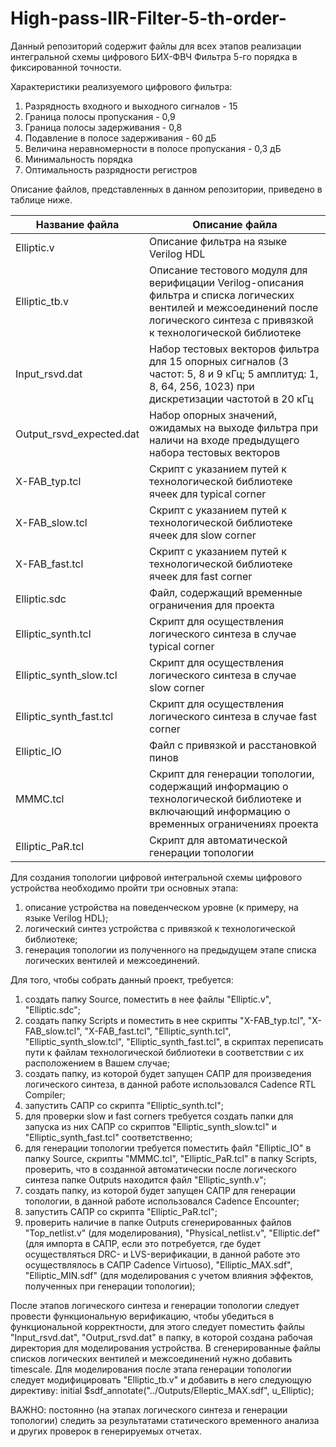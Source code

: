 # High-pass-IIR-Filter-5-th-order-
Данный репозиторий содержит файлы для всех этапов реализации интегральной схемы цифрового БИХ-ФВЧ Фильтра 5-го порядка в фиксированной точности. 

Характеристики реализуемого цифрового фильтра: 
1. Разрядность входного и выходного сигналов - 15 
2. Граница полосы пропускания - 0,9
3. Граница полосы задерживания - 0,8
4. Подавление в полосе задерживания - 60 дБ
5. Величина неравномерности в полосе пропускания - 0,3 дБ
6. Минимальность порядка
7. Оптимальность разрядности регистров

Описание файлов, представленных в данном репозитории, приведено в таблице ниже.

Название файла| Описание файла
-------------|-------------
Elliptic.v| Описание фильтра на языке Verilog HDL
Elliptic_tb.v| Описание тестового модуля для верифицации Verilog-описания фильтра и списка логических вентилей и межсоединений после логического синтеза с привязкой к технологической библиотеке
Input_rsvd.dat| Набор тестовых векторов фильтра для 15 опорных сигналов (3 частот: 5, 8 и 9 кГц; 5 амплитуд: 1, 8, 64, 256, 1023) при дискретизации частотой в 20 кГц
Output_rsvd_expected.dat| Набор опорных значений, ожидамых на выходе фильтра при наличи на входе предыдущего набора тестовых векторов
X-FAB_typ.tcl| Скрипт с указанием путей к технологической библиотеке ячеек для typical corner
X-FAB_slow.tcl| Скрипт с указанием путей к технологической библиотеке ячеек для slow corner
X-FAB_fast.tcl| Скрипт с указанием путей к технологической библиотеке ячеек для fast corner
Elliptic.sdc| Файл, содержащий временные ограничения для проекта
Elliptic_synth.tcl| Скрипт для осуществления логического синтеза в случае typical corner
Elliptic_synth_slow.tcl| Скрипт для осуществления логического синтеза в случае slow corner
Elliptic_synth_fast.tcl| Скрипт для осуществления логического синтеза в случае fast corner
Elliptic_IO| Файл с привязкой и расстановкой пинов
MMMC.tcl| Скрипт для генерации топологии, содержащий информацию о технологической библиотеке и включающий информацию о временных ограничениях проекта
Elliptic_PaR.tcl| Скрипт для автоматической генерации топологии

Для создания топологии цифровой интегральной схемы цифрового устройства необходимо пройти три основных этапа:

1. описание устройства на поведенческом уровне (к примеру, на языке Verilog HDL);
2. логический синтез устройства с привязкой к технологической библиотеке;
3. генерация топологии из полученного на предыдущем этапе списка логических вентилей и межсоединений.

Для того, чтобы собрать данный проект, требуется:
1. создать папку Source, поместить в нее файлы "Elliptic.v", "Elliptic.sdc";
2. создать папку Scripts и поместить в нее скрипты "X-FAB_typ.tcl", "X-FAB_slow.tcl", "X-FAB_fast.tcl", "Elliptic_synth.tcl", "Elliptic_synth_slow.tcl", "Elliptic_synth_fast.tcl", в скриптах переписать пути к файлам технологической библиотеки в соответствии с их расположением в Вашем случае;
3. создать папку, из которой будет запущен САПР для произведения логического синтеза, в данной работе использовался Cadence RTL Compiler;
4. запустить САПР со скрипта "Elliptic_synth.tcl";
5. для проверки slow и fast corners требуется создать папки для запуска из них САПР со скриптов "Elliptic_synth_slow.tcl" и "Elliptic_synth_fast.tcl" соответственно;
6. для генерации топологии требуется поместить файл "Elliptic_IO" в папку Source, скрипты "MMMC.tcl", "Elliptic_PaR.tcl" в папку Scripts, проверить, что в созданной автоматически после логического синтеза папке Outputs находится файл "Elliptic_synth.v";
7. создать папку, из которой будет запущен САПР для генерации топологии, в данной работе использовался Cadence Encounter;
8. запустить САПР со скрипта "Elliptic_PaR.tcl";
9. проверить наличие в папке Outputs сгенерированных файлов "Top_netlist.v" (для моделирования), "Physical_netlist.v", "Elliptiс.def" (для импорта в САПР, если это потребуется, где будет осуществляться DRC- и LVS-верификации, в данной работе это осуществлялось в САПР Cadence Virtuoso), "Elliptic_MAX.sdf", "Elliptic_MIN.sdf" (для моделирования с учетом влияния эффектов, полученных при генерации топологии);

После этапов логического синтеза и генерации топологии следует провести функциональную верификацию, чтобы убедиться в функциональной корректности, для этого следует поместить файлы "Input_rsvd.dat", "Output_rsvd.dat" в папку, в которой создана рабочая директория для моделирования устройства. В сгенерированные файлы списков логических вентилей и межсоединений нужно добавить timescale. Для моделирования после этапа генерации топологии следует модифицировать "Elliptic_tb.v" и добавить в него следующую директиву: 
initial
$sdf_annotate("../Outputs/Elleptic_MAX.sdf", u_Elliptic);

ВАЖНО: постоянно (на этапах логического синтеза и генерации топологии) следить за результатами статического временного анализа и других проверок в генерируемых отчетах.

